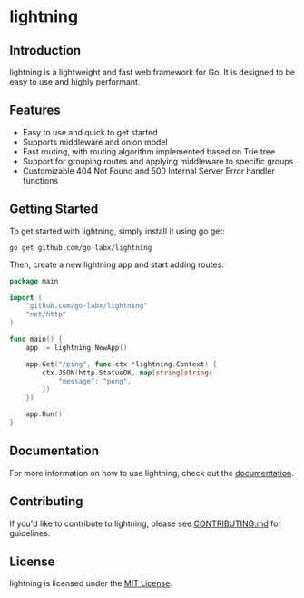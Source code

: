 # lightning

## Introduction

lightning is a lightweight and fast web framework for Go. It is designed to be easy to use and highly performant.

## Features

- Easy to use and quick to get started
- Supports middleware and onion model
- Fast routing, with routing algorithm implemented based on Trie tree
- Support for grouping routes and applying middleware to specific groups
- Customizable 404 Not Found and 500 Internal Server Error handler functions

## Getting Started

To get started with lightning, simply install it using go get:

```
go get github.com/go-labx/lightning
```

Then, create a new lightning app and start adding routes:

```go
package main

import (
	"github.com/go-labx/lightning"
	"net/http"
)

func main() {
	app := lightning.NewApp()

	app.Get("/ping", func(ctx *lightning.Context) {
		ctx.JSON(http.StatusOK, map[string]string{
			"message": "pong",
		})
	})

	app.Run()
}
```

## Documentation

For more information on how to use lightning, check out the [documentation](https://go-labx.github.io/docs/intro).

## Contributing

If you'd like to contribute to lightning, please see [CONTRIBUTING.md](https://github.com/go-labx/lightning/blob/master/CONTRIBUTING.md) for guidelines.

## License

lightning is licensed under the [MIT License](https://github.com/go-labx/lightning/blob/master/LICENSE).


